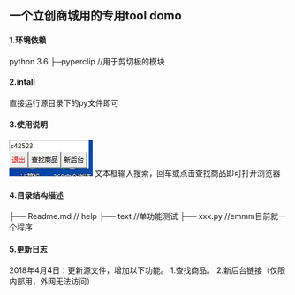 ## 一个立创商城用的专用tool domo

#### 1.环境依赖
python 3.6
	├─pyperclip			//用于剪切板的模块
	
#### 2.intall
直接运行源目录下的py文件即可

#### 3.使用说明
![rd01](.\image\rd01.jpg)
文本框输入搜索，回车或点击查找商品即可打开浏览器

#### 4.目录结构描述
├── Readme.md   		  // help
├── text				  //单功能测试
├── xxx.py                //emmm目前就一个程序


#### 5.更新日志
2018年4月4日：更新源文件，增加以下功能。
	1.查找商品。
	2.新后台链接（仅限内部用，外网无法访问）